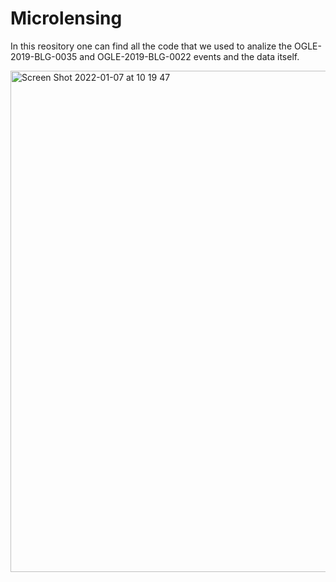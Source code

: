 # Microlensing
In this reository one can find all the code that we used to analize the OGLE-2019-BLG-0035 and OGLE-2019-BLG-0022 events and the data itself.

<img width="802" alt="Screen Shot 2022-01-07 at 10 19 47" src="https://user-images.githubusercontent.com/79987925/148513786-9072c835-319c-4bef-b92f-9c60c08615d6.png">
